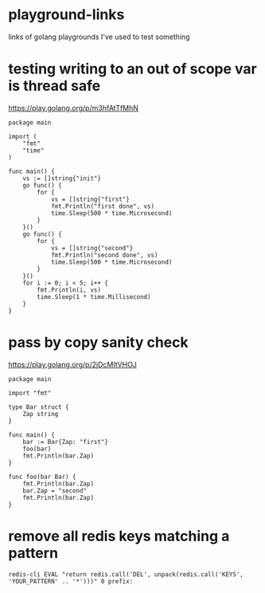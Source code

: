 # playground-links
links of golang playgrounds I've used to test something

# testing writing to an out of scope var is thread safe
https://play.golang.org/p/m3hfAtTfMhN
```
package main

import (
	"fmt"
	"time"
)

func main() {
	vs := []string{"init"}
	go func() {
		for {
			vs = []string{"first"}
			fmt.Println("first done", vs)
			time.Sleep(500 * time.Microsecond)
		}
	}()
	go func() {
		for {
			vs = []string{"second"}
			fmt.Println("second done", vs)
			time.Sleep(500 * time.Microsecond)
		}
	}()
	for i := 0; i < 5; i++ {
		fmt.Println(i, vs)
		time.Sleep(1 * time.Millisecond)
	}
}
```

# pass by copy sanity check
https://play.golang.org/p/2jDcMItVHOJ

```
package main

import "fmt"

type Bar struct {
	Zap string
}

func main() {
	bar := Bar{Zap: "first"}
	foo(bar)
	fmt.Println(bar.Zap)
}

func foo(bar Bar) {
	fmt.Println(bar.Zap)
	bar.Zap = "second"
	fmt.Println(bar.Zap)
}
```
# remove all redis keys matching a pattern
```
redis-cli EVAL "return redis.call('DEL', unpack(redis.call('KEYS', 'YOUR_PATTERN' .. '*')))" 0 prefix:
```
